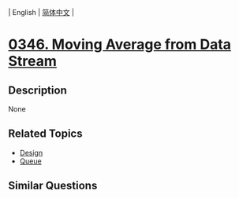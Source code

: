 
| English | [简体中文](README.md) |
# [0346. Moving Average from Data Stream](https://leetcode-cn.com/problems/moving-average-from-data-stream/)
## Description
None
## Related Topics
- [Design](https://leetcode-cn.com/tag/design)
- [Queue](https://leetcode-cn.com/tag/queue)
## Similar Questions

